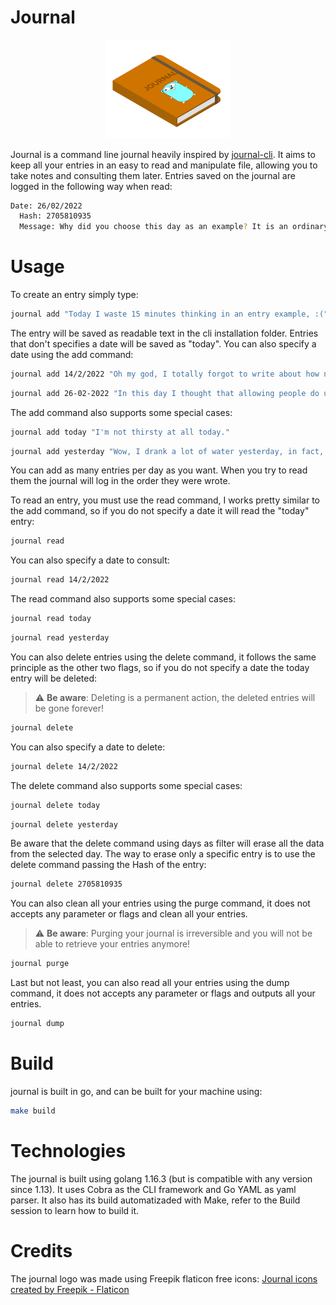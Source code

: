 # Journal

<p align="center">
  <img src="https://github.com/victormagalhaess/journal/blob/main/public/journal.png?raw=true" width="200" alt="Journal Logo">
</p>

Journal is a command line journal heavily inspired by [journal-cli](https://journalcli.app/).
It aims to keep all your entries in an easy to read and manipulate file, allowing you to take notes and consulting them later.
Entries saved on the journal are logged in the following way when read:

```sh
Date: 26/02/2022
  Hash: 2705810935
  Message: Why did you choose this day as an example? It is an ordinary day nothing special happened this day.
```

# Usage

To create an entry simply type:

```sh
journal add "Today I waste 15 minutes thinking in an entry example, :("
```

The entry will be saved as readable text in the cli installation folder. Entries that don't specifies a date will be saved as "today".
You can also specify a date using the add command:

```sh
journal add 14/2/2022 "Oh my god, I totally forgot to write about how normal 14/2/2022 was!"
```

```sh
journal add 26-02-2022 "In this day I thought that allowing people do use dashs as date separator may be a good idea!"
```

The add command also supports some special cases:

```sh
journal add today "I'm not thirsty at all today."
```

```sh
journal add yesterday "Wow, I drank a lot of water yesterday, in fact, I drank so much that I didn't had time to write an entry."
```

You can add as many entries per day as you want. When you try to read them the journal will log in the order they were wrote.

To read an entry, you must use the read command, I works pretty similar to the add command, so if you do not specify a date it will read the "today" entry:

```sh
journal read
```

You can also specify a date to consult:

```sh
journal read 14/2/2022
```

The read command also supports some special cases:

```sh
journal read today
```

```sh
journal read yesterday
```

You can also delete entries using the delete command, it follows the same principle as the other two flags, so if you do not specify a date the today entry will be deleted:

> :warning: **Be aware**: Deleting is a permanent action, the deleted entries will be gone forever!

```sh
journal delete
```

You can also specify a date to delete:

```sh
journal delete 14/2/2022
```

The delete command also supports some special cases:

```sh
journal delete today
```

```sh
journal delete yesterday
```

Be aware that the delete command using days as filter will erase all the data from the selected day. The way to erase only a specific entry is to use the delete command passing the Hash of the entry:

```sh
journal delete 2705810935
```

You can also clean all your entries using the purge command, it does not accepts any parameter or flags and clean all your entries.

> :warning: **Be aware**: Purging your journal is irreversible and you will not be able to retrieve your entries anymore!

```sh
journal purge
```

Last but not least, you can also read all your entries using the dump command, it does not accepts any parameter or flags and outputs all your entries.

```sh
journal dump
```

# Build

journal is built in go, and can be built for your machine using:

```sh
make build
```

# Technologies

The journal is built using golang 1.16.3 (but is compatible with any version since 1.13).
It uses Cobra as the CLI framework and Go YAML as yaml parser. It also has its build automatizaded with Make, refer to the Build session to learn how to build it.

# Credits

The journal logo was made using Freepik flaticon free icons:
<a href="https://www.flaticon.com/free-icons/journal" title="journal icons">Journal icons created by Freepik - Flaticon</a>
